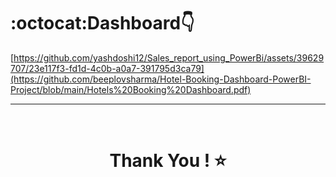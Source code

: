 # :octocat:Dashboard👇
[https://github.com/yashdoshi12/Sales_report_using_PowerBi/assets/39629707/23e117f3-fd1d-4c0b-a0a7-391795d3ca79](https://github.com/beeplovsharma/Hotel-Booking-Dashboard-PowerBI-Project/blob/main/Hotels%20Booking%20Dashboard.pdf)

<hr />
<br />

# <div align="center">Thank You ! ⭐️</div>
